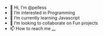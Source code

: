 - 👋 Hi, I’m @pelless
- 👀 I’m interested in Programming
- 🌱 I’m currently learning Javascript
- 💞️ I’m looking to collaborate on Fun projects
- 📫 How to reach me [...](https://github.com/pelless)

<!---
pelless/pelless is a ✨ special ✨ repository because its `README.md` (this file) appears on your GitHub profile.
You can click the Preview link to take a look at your changes.
--->
